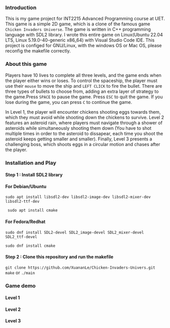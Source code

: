 ### Introduction
This is my game project for INT2215 Advanced Programming course at UET. This game is a simple 2D game, which is a clone of the famous game `Chicken Invaders Universe`. The game is written in C++ programming language with SDL2 library. I wrote this entire game on Linux(Ubuntu 22.04 LTS, Linux 5.19.0-40-generic x86_64) with Visual Studio Code IDE. This project is configed for GNU/Linux, with the windows OS or Mac OS, please reconfig the makefile correctly.

### About this game 
Players have 10 lives to complete all three levels, and the game ends when the player either wins or loses. To control the spaceship, the player must use their ```mouse``` to move the ship and ```LEFT CLICK``` to fire the bullet. There are three types of bullets to choose from, adding an extra layer of strategy to the game.Press  ```SPACE``` to pause the game. Press ```ESC``` to quit the game. If you lose during the game, you can press ```C``` to continue the game.

In  Level 1, the player will encounter chickens shooting eggs towards them, which they must avoid while shooting down the chickens to survive. Level 2 features an asteroid rain, where players must navigate through a shower of asteroids while simultaneously shooting them down (You have to shot multiple times in order to the asteroid to dissapear, each time you shoot the asteroid keeps getting smaller and smaller). Finally, Level 3 presents a challenging boss, which shoots eggs in a circular motion and chases after the player.

### Installation and Play
#### Step 1 : Install SDL2 library

#### For Debian/Ubuntu
```sudo apt install libsdl2-dev libsdl2-image-dev libsdl2-mixer-dev libsdl2-ttf-dev```

``` sudo apt install cmake```

#### For Fedora/Redhat
```sudo dnf install SDL2-devel SDL2_image-devel SDL2_mixer-devel SDL2_ttf-devel```

```sudo dnf install cmake```

#### Step 2 : Clone this repository and run the makefile
```git clone https://github.com/XuananLe/Chicken-Invaders-Univers.git```
```make``` or ```./main```

### Game demo
#### Level 1



#### Level 2


#### Level 3
